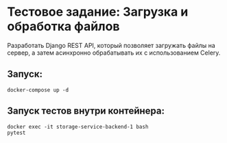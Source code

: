 # Тестовое задание: Загрузка и обработка файлов

Разработать Django REST API, который позволяет загружать файлы на сервер, а затем асинхронно обрабатывать их с использованием Celery.

## Запуск:
```docker-compose up -d```
## Запуск тестов внутри контейнера:
```
docker exec -it storage-service-backend-1 bash
pytest
```